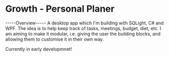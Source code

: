 # Growth - Personal Planer

-----Overview-----
A desktop app which I'm building with SQLight, C# and WPF. 
The idea is to help keep track of tasks, meetings, budget, diet, etc. 
I am aiming to make it modular, i.e. giving the user the building blocks,
and allowing them to customise it in their own way. 

Currently in early developmnet!
